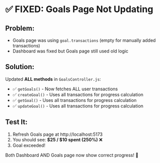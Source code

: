 # ✅ **FIXED: Goals Page Not Updating**

## **Problem:**
- Goals page was using `goal.transactions` (empty for manually added transactions)
- Dashboard was fixed but Goals page still used old logic

## **Solution:**
Updated **ALL methods** in `GoalsController.js`:
- ✅ `getGoals()` - Now fetches ALL user transactions
- ✅ `createGoal()` - Uses all transactions for progress calculation
- ✅ `getGoal()` - Uses all transactions for progress calculation  
- ✅ `updateGoal()` - Uses all transactions for progress calculation

## **Test It:**
1. Refresh Goals page at http://localhost:5173
2. You should see: **$25 / $10 spent (250%)** ❌
3. Goal exceeded! 

Both Dashboard AND Goals page now show correct progress! 🎉
